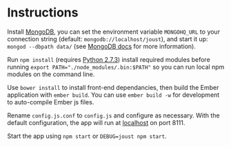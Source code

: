 # Instructions

Install [MongoDB](https://www.mongodb.org/), you can set the environment variable `MONGOHQ_URL` to
your connection string (default: `mongodb://localhost/joust`), and start it up: 
`mongod --dbpath data/` (see [MongoDB docs](http://docs.mongodb.org/manual/tutorial/manage-mongodb-processes/) 
for more information).

Run `npm install` (requires [Python 2.7.3](https://www.python.org/download/releases/2.7.3#download)) 
install required modules before running `export PATH="./node_modules/.bin:$PATH"` so you can run local npm 
modules on the command line.

Use `bower install` to install front-end dependancies, then build the Ember application with `ember build`. 
You can use `ember build -w` for development to auto-compile Ember js files.

Rename `config.js.conf` to `config.js` and configure as necessary. With the default configuration,
the app will run at [localhost](http://localhost:8111) on port 8111.

Start the app using `npm start` or `DEBUG=joust npm start`.
